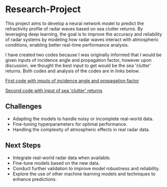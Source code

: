 # Research-Project

This project aims to develop a neural network model to predict the refractivity profile of radar waves based on sea clutter returns. By leveraging deep learning, the goal is to improve the accuracy and reliability of radar systems by modeling how radar waves interact with atmospheric conditions, enabling better real-time performance analysis.

I have created two codes because I was originally informed that I would be given inputs of incidence angle and propagation factor, however upon discussion, we thought the best input to get would be the sea 'clutter' returns. Both codes and analysis of the codes are in links below.

[First code with inputs of incidence angle and propagation factor](./Codes/Inputs%20of%20Propagation%20Factor%20and%20Incidence%20angle/)

[Second code with input of sea 'clutter' returns](./Codes/Input%20of%20Sea%20Clutter%20Returns/Code/Neural_Net2.m/)

## Challenges
* Adapting the models to handle noisy or incomplete real-world data.
* Fine-tuning hyperparameters for optimal performance.
* Handling the complexity of atmospheric effects in real radar data.

## Next Steps
* Integrate real-world radar data when available.
* Fine-tune models based on the new data.
* Conduct further validation to improve model robustness and reliability.
* Explore the use of other machine learning models and techniques to enhance predictions.
